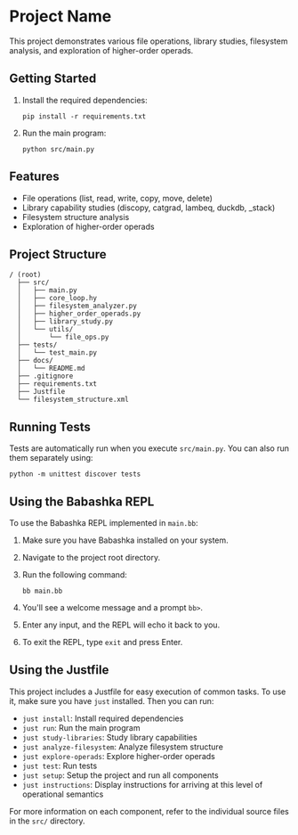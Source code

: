 # Project Name

This project demonstrates various file operations, library studies, filesystem analysis, and exploration of higher-order operads.

## Getting Started

1. Install the required dependencies:
   ```
   pip install -r requirements.txt
   ```

2. Run the main program:
   ```
   python src/main.py
   ```

## Features

- File operations (list, read, write, copy, move, delete)
- Library capability studies (discopy, catgrad, lambeq, duckdb, _stack)
- Filesystem structure analysis
- Exploration of higher-order operads

## Project Structure

```
/ (root)
  ├── src/
  │   ├── main.py
  │   ├── core_loop.hy
  │   ├── filesystem_analyzer.py
  │   ├── higher_order_operads.py
  │   ├── library_study.py
  │   └── utils/
  │       └── file_ops.py
  ├── tests/
  │   └── test_main.py
  ├── docs/
  │   └── README.md
  ├── .gitignore
  ├── requirements.txt
  ├── Justfile
  └── filesystem_structure.xml
```

## Running Tests

Tests are automatically run when you execute `src/main.py`. You can also run them separately using:

```
python -m unittest discover tests
```

## Using the Babashka REPL

To use the Babashka REPL implemented in `main.bb`:

1. Make sure you have Babashka installed on your system.
2. Navigate to the project root directory.
3. Run the following command:

   ```
   bb main.bb
   ```

4. You'll see a welcome message and a prompt `bb>`.
5. Enter any input, and the REPL will echo it back to you.
6. To exit the REPL, type `exit` and press Enter.

## Using the Justfile

This project includes a Justfile for easy execution of common tasks. To use it, make sure you have `just` installed. Then you can run:

- `just install`: Install required dependencies
- `just run`: Run the main program
- `just study-libraries`: Study library capabilities
- `just analyze-filesystem`: Analyze filesystem structure
- `just explore-operads`: Explore higher-order operads
- `just test`: Run tests
- `just setup`: Setup the project and run all components
- `just instructions`: Display instructions for arriving at this level of operational semantics

For more information on each component, refer to the individual source files in the `src/` directory.
